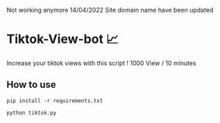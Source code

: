 Not working anymore 14/04/2022 Site domain name have been updated 
# Tiktok-View-bot 📈
Increase your tiktok views with this script ! 
1000 View / 10 minutes

## How to use
```
pip install -r requirements.txt
```
```
python tiktok.py
```

